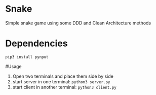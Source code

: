 # Snake
Simple snake game using some DDD and Clean Architecture methods

# Dependencies
`pip3 install pynput`

#Usage
1. Open two terminals and place them side by side
2. start server in one terminal:
   `python3 server.py`
3. start client in another terminal:
   `python3 client.py`
